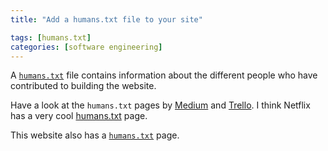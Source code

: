 ```yaml
---
title: "Add a humans.txt file to your site"

tags: [humans.txt]
categories: [software engineering]
---
```


A [`humans.txt`](https://humanstxt.org/) file contains information about the different people who have contributed to building the website.

Have a look at the `humans.txt` pages by [Medium](https://medium.com/humans.txt) and [Trello](https://trello.com/humans.txt). I think Netflix has a very cool [humans.txt](https://www.netflix.com/humans.txt) page.

This website also has a [`humans.txt`](https://jsstrn.me/humans.txt) page.

